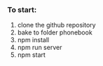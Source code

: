 ### To start:
1. clone the github repository
2. bake to folder phonebook
3. npm install
4. npm run server
5. npm start
